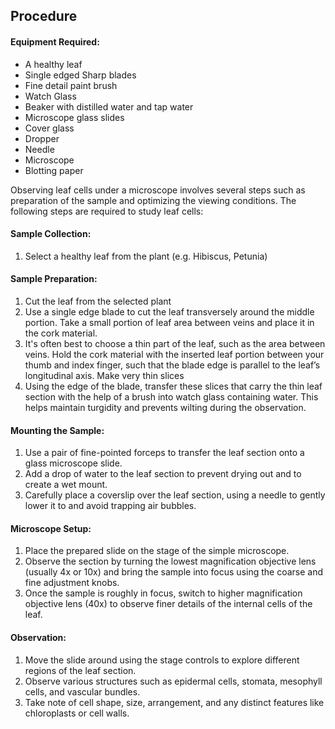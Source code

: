 ## Procedure

#### Equipment Required:
- A healthy leaf
- Single edged Sharp  blades
- Fine detail paint brush
- Watch Glass
- Beaker with distilled water and tap water
- Microscope glass slides
- Cover glass
- Dropper
- Needle
- Microscope
- Blotting paper

Observing leaf cells under a microscope involves several steps such as preparation of the sample and optimizing the viewing conditions. The following steps are required to study leaf cells:

#### Sample Collection:
1. Select a healthy leaf from the plant (e.g. Hibiscus, Petunia)

#### Sample Preparation:
1. Cut the leaf from the selected plant
2. Use a single edge blade to cut the leaf transversely around the middle portion. Take a small portion of leaf area between veins and place it in the cork material.
3. It's often best to choose a thin part of the leaf, such as the area between veins. Hold the cork material with the inserted leaf portion between your thumb and index finger, such that the blade edge is parallel to the leaf’s longitudinal axis. Make very thin slices
4. Using the edge of the blade, transfer these slices that carry the thin leaf section with the help of a brush into watch glass containing water. This helps maintain turgidity and prevents wilting during the observation.

#### Mounting the Sample:
1. Use a pair of fine-pointed forceps to transfer the leaf section onto a glass microscope slide.
2. Add a drop of water to the leaf section to prevent drying out and to create a wet mount.
3. Carefully place a coverslip over the leaf section, using a needle to gently lower it to and avoid trapping air bubbles.

#### Microscope Setup:
1. Place the prepared slide on the stage of the simple microscope.
2. Observe the section by turning the lowest magnification objective lens (usually 4x or 10x) and bring the sample into focus using the coarse and fine adjustment knobs.
3. Once the sample is roughly in focus, switch to higher magnification objective lens (40x) to observe finer details of the internal cells of the leaf.

#### Observation:
1. Move the slide around using the stage controls to explore different regions of the leaf section.
2. Observe various structures such as epidermal cells, stomata, mesophyll cells, and vascular bundles.
3. Take note of cell shape, size, arrangement, and any distinct features like chloroplasts or cell walls.
